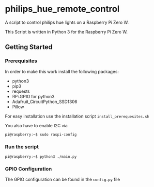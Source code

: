 # philips_hue_remote_control
A script to control philips hue lights on a Raspberry Pi Zero W.

This Script is written in Python 3 for the Raspberry Pi Zero W.

## Getting Started
### Prerequisites
In order to make this work install the following packages: 
- python3
- pip3 
- requests
- RPi.GPIO for python3
- Adafruit_CircuitPython_SSD1306
- Pillow

For easy installation use the installation script ```install_prerequesites.sh```

You also have to enable I2C via 
```console
pi@raspberry:~$ sudo raspi-config
```

### Run the script
```console
pi@raspberry:~$ python3 ./main.py
```

### GPIO Configuration
The GPIO configuration can be found in the ```config.py``` file